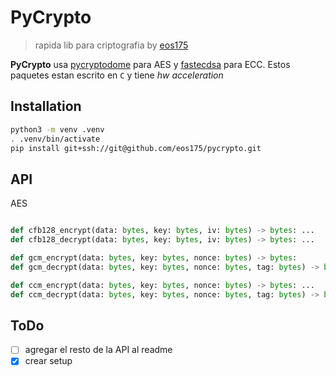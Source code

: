 # PyCrypto

> rapida lib para criptografia by [eos175](https://github.com/eos175)

**PyCrypto** usa [pycryptodome](https://pycryptodome.readthedocs.io/en/latest/src/introduction.html) para AES y [fastecdsa](https://github.com/AntonKueltz/fastecdsa) para ECC. Estos paquetes estan escrito en `C` y tiene *hw acceleration*


## Installation

```bash
python3 -m venv .venv
. .venv/bin/activate
pip install git+ssh://git@github.com/eos175/pycrypto.git
```

## API


AES


```python

def cfb128_encrypt(data: bytes, key: bytes, iv: bytes) -> bytes: ...
def cfb128_decrypt(data: bytes, key: bytes, iv: bytes) -> bytes: ...

def gcm_encrypt(data: bytes, key: bytes, nonce: bytes) -> bytes:
def gcm_decrypt(data: bytes, key: bytes, nonce: bytes, tag: bytes) -> bytes or None: ...

def ccm_encrypt(data: bytes, key: bytes, nonce: bytes) -> bytes: ...
def ccm_decrypt(data: bytes, key: bytes, nonce: bytes, tag: bytes) -> bytes or None: ...

```


## ToDo

- [ ] agregar el resto de la API al readme
- [x] crear setup

